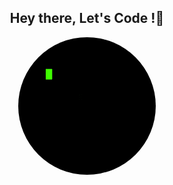 <h2 align="center">  
 Hey there, Let's Code !👋
</h2>
<p align="center">  
  <img style="border-radius:50%" src="https://github.com/MoaidAlrazhy/MoaidAlrazhy/blob/main/tenor.gif?raw=true" alt="Code"/>
</p>

<!--
**MoaidAlrazhy/MoaidAlrazhy** is a ✨ _special_ ✨ repository because its `README.md` (this file) appears on your GitHub profile.

Here are some ideas to get you started:

- 🔭 I’m currently working on ...
- 🌱 I’m currently learning ...
- 👯 I’m looking to collaborate on ...
- 🤔 I’m looking for help with ...
- 💬 Ask me about ...
- 📫 How to reach me: ...
- 😄 Pronouns: ...
- ⚡ Fun fact: ...
-->

